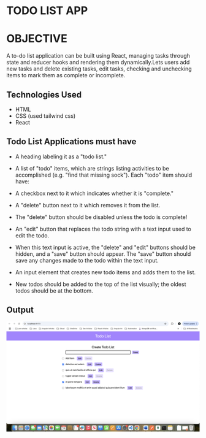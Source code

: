 # TODO LIST APP

# OBJECTIVE

A to-do list application can be built using React, managing tasks through state and reducer hooks and rendering them dynamically.Lets users add new tasks and delete existing tasks, edit tasks, checking and unchecking items to mark them as complete or incomplete.

## Technologies Used

- HTML
- CSS (used tailwind css)
- React

## Todo List Applications must have

- A heading labeling it as a "todo list."
- A list of "todo" items, which are strings listing activities to be accomplished (e.g. "find that missing sock"). Each "todo" item should have:

- A checkbox next to it which indicates whether it is "complete."
- A "delete" button next to it which removes it from the list.

- The "delete" button should be disabled unless the todo is complete!
- An "edit" button that replaces the todo string with a text input used to edit the todo.
- When this text input is active, the "delete" and "edit" buttons should be hidden, and a "save" button should appear. The "save" button should save any changes made to the todo within the text input.
- An input element that creates new todo items and adds them to the list.
- New todos should be added to the top of the list visually; the oldest todos should be at the bottom.

## Output

![alt text](image.png)
